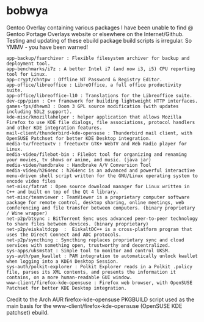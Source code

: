 bobwya
======


Gentoo Overlay containing various packages I have been unable to find @ Gentoo Portage Overlays website or elsewhere on the Internet/Github. Testing and updating of these ebuild package 
build scripts is irregular. So YMMV - you have been warned!

    app-backup/fsarchiver : Flexible filesystem archiver for backup and deployment tool.
    app-benchmarks/i7z : A better Intel i7 (and now i3, i5) CPU reporting tool for Linux.
    app-crypt/chntpw : Offline NT Password & Registry Editor.
	app-office/libreoffice : LibreOffice, a full office productivity suite.
	app-office/libreoffice-l10 : Translations for the Libreoffice suite.
	dev-cpp/pion : C++ framework for building lightweight HTTP interfaces.
    games-fps/dhewm3 : Doom 3 GPL source modification (with updates including SDL2 support).
    kde-misc/kmozillahelper : helper application that allows Mozilla Firefox to use KDE file dialogs, file associations, protocol handlers and other KDE integration features.
    mail-client/thunderbird-kde-opensuse : Thunderbird mail client, with OpenSUSE Patchset for better KDE Desktop integration. 
	media-tv/freetuxtv : freetuxtv GTK+ WebTV and Web Radio player for Linux.
    media-video/filebot-bin : FileBot tool for organizing and renaming your movies, tv shows or anime, and music. (java jar)
    media-video/handbrake : Handbrake A/V Conversion Tool
    media-video/h264enc : h264enc is an advanced and powerful interactive menu-driven shell script written for the GNU/Linux operating system to encode video files
    net-misc/fatrat : Open source download manager for Linux written in C++ and built on top of the Qt 4 library.
	net-misc/teamviewer : TeamViewer is a proprietary computer software package for remote control, desktop sharing, online meetings, web conferencing and file transfer between computers. (binary proprietary / Wine wrapper) 
    net-p2p/btsync : BitTorrent Sync uses advanced peer-to-peer technology to share files between devices. (binary proprietary)
    net-p2p/eiskaltdcpp  :  EiskaltDC++ is a cross-platform program that uses the Direct Connect and ADC protocols.
    net-p2p/syncthing : Syncthing replaces proprietary sync and cloud services with something open, trustworthy and decentralized.
    sys-apps/uksmstat : Simple tool to monitor and control UKSM.
    sys-auth/pam_kwallet : PAM integration to automatically unlock kwallet when logging into a KDE4 Desktop Session.
    sys-auth/polkit-explorer : Polkit Explorer reads in a Polkit .policy file, parses its XML contents, and presents the information it contains, on a more human-readable GUI window.
    www-client/firefox-kde-opensuse : Firefox web browser, with OpenSUSE Patchset for better KDE Desktop integration.

Credit to the Arch AUR firefox-kde-opensuse PKGBUILD script used as the main basis for the  www-client/firefox-kde-opensuse (OpenSUSE KDE patchset) ebuild.
